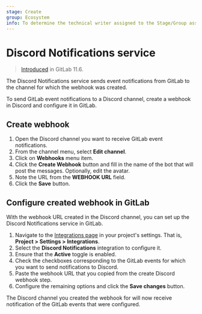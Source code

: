 ```yaml
---
stage: Create
group: Ecosystem
info: To determine the technical writer assigned to the Stage/Group associated with this page, see https://about.gitlab.com/handbook/engineering/ux/technical-writing/#designated-technical-writers
---
```


# Discord Notifications service

> [Introduced](https://gitlab.com/gitlab-org/gitlab-foss/-/merge_requests/22684) in GitLab 11.6.

The Discord Notifications service sends event notifications from GitLab to the channel for which the webhook was created.

To send GitLab event notifications to a Discord channel, create a webhook in Discord and configure it in GitLab.

## Create webhook

1. Open the Discord channel you want to receive GitLab event notifications.
1. From the channel menu, select **Edit channel**.
1. Click on **Webhooks** menu item.
1. Click the **Create Webhook** button and fill in the name of the bot that will post the messages. Optionally, edit the avatar.
1. Note the URL from the **WEBHOOK URL** field.
1. Click the **Save** button.

## Configure created webhook in GitLab

With the webhook URL created in the Discord channel, you can set up the Discord Notifications service in GitLab.

1. Navigate to the [Integrations page](overview.md#accessing-integrations) in your project's settings. That is, **Project > Settings > Integrations**.
1. Select the **Discord Notifications** integration to configure it.
1. Ensure that the **Active** toggle is enabled.
1. Check the checkboxes corresponding to the GitLab events for which you want to send notifications to Discord.
1. Paste the webhook URL that you copied from the create Discord webhook step.
1. Configure the remaining options and click the **Save changes** button.

The Discord channel you created the webhook for will now receive notification of the GitLab events that were configured.
